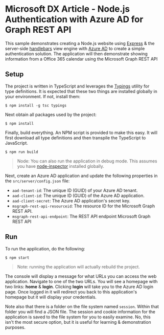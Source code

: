 # Microsoft DX Article - Node.js Authentication with Azure AD for Graph REST API

This sample demonstrates creating a Node.js website using [Express](http://expressjs.com/) & the server-side [handlebars](https://github.com/donpark/hbs) view engine with [Azure AD](https://azure.microsoft.com/en-us/services/active-directory/) to create a simple authentication solution. The application will then demonstrate showing information from a Office 365 calendar using the Microsoft Graph REST API

## Setup

The project is written in TypeScript and leverages the [Typings](https://github.com/typings/typings) utility for type definitions. It is expected that these two things are installed globally in your environment. If not, install them:

  ```shell
  $ npm install -g tsc typings
  ```

Next obtain all packages used by the project:

  ```shell
  $ npm install
  ```

Finally, build everything. An NPM script is provided to make this easy. It will first download all type definitions and then transpile the TypeScript to JavaScript.

  ```shell
  $ npm run build
  ```

> Node: You can also run the application in debug mode. This assumes you have [node-inspector](https://github.com/node-inspector/node-inspector) installed globally.

Next, create an Azure AD application and update the following properties in the `src/server/config.json` file:

- `aad-tenant-id`: The unique ID (GUID) of your Azure AD tenant.
- `aad-client-id`: The unique ID (GUID) of the Azure AD application.
- `aad-client-secret`: The Azure AD application's secret key.
- `msgraph-rest-api-resourceid`: The resource ID for the Microsoft Graph REST API.
- `msgraph-rest-api-endpoint`: The REST API endpoint Microsoft Graph REST API

## Run

To run the application, do the following:

  ```shell
  $ npm start
  ```

> Note: running the application will actually rebuild the project.

The console will display a message for what URLs you can access the web application. Navigate to one of the two URLs. You will see a homepage with two links: **home** & **login**. Clicking **login** will take you to the Azure AD login page. Once logged in it will redirect you back to this application's homepage but it will display your credentials.

Note also that there is a folder on the file system named `session`. Within that folder you will find a JSON file. The session and cookie information for the application is saved to the file system for you to easily examine. No, this isn't the most secure option, but it is useful for learning & demonstration purposes. 